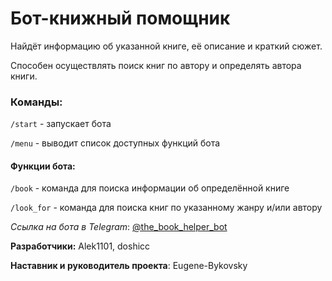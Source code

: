 # Бот-книжный помощник
Найдёт информацию об указанной книге, её описание и краткий сюжет.

Способен осуществлять поиск книг по автору и определять автора книги.

### Команды:
`/start` - запускает бота 

`/menu` - выводит список доступных функций бота

#### Функции бота:
`/book` - команда для поиска информации об определённой книге

`/look_for` - команда для поиска книг по указанному жанру и/или автору

*Ссылка на бота в Telegram*: [@the_book_helper_bot](https://t.me/the_book_helper_bot)

**Разработчики:** Alek1101, doshicc

**Наставник и руководитель проекта**: Eugene-Bykovsky